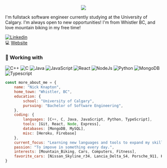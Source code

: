 <div align="center">
<img src="https://readme-typing-svg.herokuapp.com?size=30&center=true&vCenter=true&multiline=true&width=500&height=140&lines=Hey;My+name+is+Nick+Knapton;I+study+Software+Engineering" />
</div>

I'm fullstack software engineer currently studying at the University of Calgary. I'm always open to new opportunities! I'm from Whistler BC, and love mountain biking in my free time!

[![Linkedin](https://img.shields.io/badge/LinkedIn-0077B5?style=for-the-badge&logo=linkedin&logoColor=white)](https://www.linkedin.com/in/nicholasknapton/) <br />
:computer: [Website](https://www.nicholasknapton.ca/) <br />

### 🔧 Working with 
![C++](https://img.shields.io/badge/C%2B%2B-00599C?style=for-the-badge&logo=c%2B%2B&logoColor=white
)
![C](https://img.shields.io/badge/C-00599C?style=for-the-badge&logo=c&logoColor=white
)
![Java](https://img.shields.io/badge/Java-ED8B00?style=for-the-badge&logo=java&logoColor=white)
![JavaScript](https://img.shields.io/badge/JavaScript-F7DF1E?style=for-the-badge&logo=javascript&logoColor=black)
![React](https://img.shields.io/badge/React-20232A?style=for-the-badge&logo=react&logoColor=61DAFB)
![NodeJs](https://img.shields.io/badge/Node.js-43853D?style=for-the-badge&logo=node.js&logoColor=white)
![Python](https://img.shields.io/badge/Python-3776AB?style=for-the-badge&logo=python&logoColor=white)
![MongoDB](https://img.shields.io/badge/MongoDB-4EA94B?style=for-the-badge&logo=mongodb&logoColor=white)
![Typescript](https://img.shields.io/badge/TypeScript-007ACC?style=for-the-badge&logo=typescript&logoColor=white)


```javascript
const more_about_me = {
    name: "Nick Knapton",
    home_town: "Whistler, BC",
    education: {
        school: "University of Calgary",
        pursuing: "Bachelor of Software Engineering",
    },
    coding: {
        languages: [C++, C, Java, JavaScript, Python, TypeScript],
        tools: [Git, React, Node, Express],
        databases: [MongoDB, MySQL],
        misc: [Heroku, Firebase]
    },
    current_focus: "Learning new languages and tools to expand my skillset.",
    passion: "To impove in something every day.",
    interests: [Mountain_Biking, Cars, Computers, Fitness],
    favorite_cars: [Nissan_Skyline_r34, Lancia_Delta_S4, Porsche_911, Koenigsegg_Agera_rs, Mercedes_Amg_gt]
}
```
